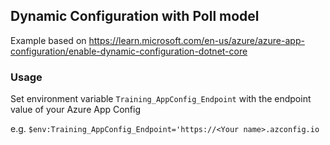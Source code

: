 ﻿## Dynamic Configuration with Poll model

Example based on https://learn.microsoft.com/en-us/azure/azure-app-configuration/enable-dynamic-configuration-dotnet-core

### Usage

Set environment variable `Training_AppConfig_Endpoint` with the endpoint value of your Azure App Config

e.g. `$env:Training_AppConfig_Endpoint='https://<Your name>.azconfig.io`